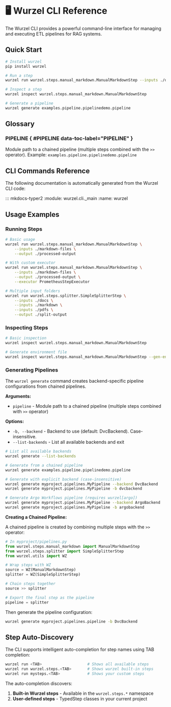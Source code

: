 <!--
SPDX-FileCopyrightText: 2025 Deutsche Telekom AG

SPDX-License-Identifier: CC0-1.0
-->

# 🖥️ Wurzel CLI Reference

The Wurzel CLI provides a powerful command-line interface for managing and executing ETL pipelines for RAG systems.

## Quick Start

```bash
# Install wurzel
pip install wurzel

# Run a step
wurzel run wurzel.steps.manual_markdown.ManualMarkdownStep --inputs ./data --output ./out

# Inspect a step
wurzel inspect wurzel.steps.manual_markdown.ManualMarkdownStep

# Generate a pipeline
wurzel generate examples.pipeline.pipelinedemo.pipeline
```

## Glossary

### PIPELINE { #PIPELINE data-toc-label="PIPELINE" }

Module path to a chained pipeline (multiple steps combined with the `>>` operator). Example: `examples.pipeline.pipelinedemo.pipeline`

## CLI Commands Reference

The following documentation is automatically generated from the Wurzel CLI code:

::: mkdocs-typer2
    :module: wurzel.cli._main
    :name: wurzel

## Usage Examples

### Running Steps

```bash
# Basic usage
wurzel run wurzel.steps.manual_markdown.ManualMarkdownStep \
    --inputs ./markdown-files \
    --output ./processed-output

# With custom executor
wurzel run wurzel.steps.manual_markdown.ManualMarkdownStep \
    --inputs ./markdown-files \
    --output ./processed-output \
    --executor PrometheusStepExecutor

# Multiple input folders
wurzel run wurzel.steps.splitter.SimpleSplitterStep \
    --inputs ./docs \
    --inputs ./markdown \
    --inputs ./pdfs \
    --output ./split-output
```

### Inspecting Steps

```bash
# Basic inspection
wurzel inspect wurzel.steps.manual_markdown.ManualMarkdownStep

# Generate environment file
wurzel inspect wurzel.steps.manual_markdown.ManualMarkdownStep --gen-env
```

### Generating Pipelines

The `wurzel generate` command creates backend-specific pipeline configurations from chained pipelines.

**Arguments:**
- `pipeline` - Module path to a chained pipeline (multiple steps combined with `>>` operator)

**Options:**
- `-b, --backend` - Backend to use (default: DvcBackend). Case-insensitive.
- `--list-backends` - List all available backends and exit

```bash
# List all available backends
wurzel generate --list-backends

# Generate from a chained pipeline
wurzel generate examples.pipeline.pipelinedemo.pipeline

# Generate with explicit backend (case-insensitive)
wurzel generate myproject.pipelines.MyPipeline --backend DvcBackend
wurzel generate myproject.pipelines.MyPipeline -b dvcbackend

# Generate Argo Workflows pipeline (requires wurzel[argo])
wurzel generate myproject.pipelines.MyPipeline --backend ArgoBackend
wurzel generate myproject.pipelines.MyPipeline -b argobackend
```

**Creating a Chained Pipeline:**

A chained pipeline is created by combining multiple steps with the `>>` operator:

```python
# In myproject/pipelines.py
from wurzel.steps.manual_markdown import ManualMarkdownStep
from wurzel.steps.splitter import SimpleSplitterStep
from wurzel.utils import WZ

# Wrap steps with WZ
source = WZ(ManualMarkdownStep)
splitter = WZ(SimpleSplitterStep)

# Chain steps together
source >> splitter

# Export the final step as the pipeline
pipeline = splitter
```

Then generate the pipeline configuration:
```bash
wurzel generate myproject.pipelines.pipeline -b DvcBackend
```

## Step Auto-Discovery

The CLI supports intelligent auto-completion for step names using TAB completion:

```bash
wurzel run <TAB>                    # Shows all available steps
wurzel run wurzel.steps.<TAB>       # Shows wurzel built-in steps
wurzel run mysteps.<TAB>            # Shows your custom steps
```

The auto-completion discovers:

1. **Built-in Wurzel steps** - Available in the `wurzel.steps.*` namespace
2. **User-defined steps** - TypedStep classes in your current project

